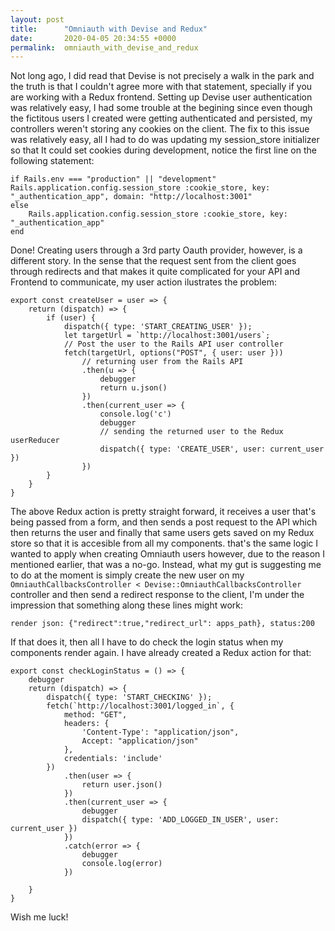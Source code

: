 ```yaml
---
layout: post
title:      "Omniauth with Devise and Redux"
date:       2020-04-05 20:34:55 +0000
permalink:  omniauth_with_devise_and_redux
---
```



Not long ago, I did read that Devise is not precisely a walk in the park and the truth is that I couldn't agree more with that statement, specially if you are working with a Redux frontend. Setting up Devise user authentication was relatively easy, I had some trouble at the begining since even though the fictitous users I created were getting authenticated and persisted, my controllers weren't storing any cookies on the client. The fix to this issue was relatively easy, all I had to do was updating my session_store initializer so that It could set cookies during development, notice the first line on the following statement:

```
if Rails.env === "production" || "development"
Rails.application.config.session_store :cookie_store, key: "_authentication_app", domain: "http://localhost:3001"
else
    Rails.application.config.session_store :cookie_store, key: "_authentication_app"
end
```

Done! Creating users through a 3rd party Oauth provider, however, is a different story. In the sense that the request sent from the client goes through redirects and that makes it quite complicated for your API and Frontend to communicate, my user action ilustrates the problem:

```
export const createUser = user => {
    return (dispatch) => {
        if (user) {
            dispatch({ type: 'START_CREATING_USER' });
            let targetUrl = `http://localhost:3001/users`;
            // Post the user to the Rails API user controller
            fetch(targetUrl, options("POST", { user: user }))
                // returning user from the Rails API
                .then(u => {
                    debugger
                    return u.json()
                })
                .then(current_user => {
                    console.log('c')
                    debugger
                    // sending the returned user to the Redux userReducer
                    dispatch({ type: 'CREATE_USER', user: current_user })
                })
        }
    }
}
```

The above Redux action is pretty straight forward, it receives a user that's being passed from a form, and then sends a post request to the API which then returns the user and finally that same users gets saved on my Redux store so that it is accesible from all my components. that's the same logic I wanted to apply when creating Omniauth users however, due to the reason I mentioned earlier, that was a no-go. Instead, what my gut is suggesting me to do at the moment is simply create the new user on my `OmniauthCallbacksController < Devise::OmniauthCallbacksController` controller and then send a redirect response to the client, I'm under the impression that something along these lines might work:

```
render json: {"redirect":true,"redirect_url": apps_path}, status:200
```

If that does it, then all I have to do check the login status when my components render again. I have already created a Redux action for that:

```
export const checkLoginStatus = () => {
    debugger
    return (dispatch) => {
        dispatch({ type: 'START_CHECKING' });
        fetch(`http://localhost:3001/logged_in`, {
            method: "GET",
            headers: {
                'Content-Type': "application/json",
                Accept: "application/json"
            },
            credentials: 'include'
        })
            .then(user => {
                return user.json()
            })
            .then(current_user => {
                debugger
                dispatch({ type: 'ADD_LOGGED_IN_USER', user: current_user })
            })
            .catch(error => {
                debugger
                console.log(error)
            })

    }
}
```

Wish me luck!
